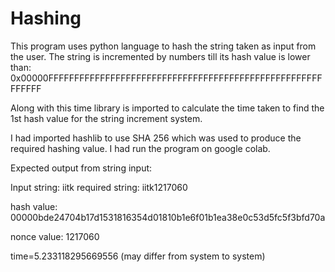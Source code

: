 
# Hashing

This program uses python language to hash the string taken as input
from the user. The string is incremented by numbers till its hash value is
lower than: 0x00000FFFFFFFFFFFFFFFFFFFFFFFFFFFFFFFFFFFFFFFFFFFFFFFFFFFFFFFFFFF

Along with this time library is imported to calculate the time taken 
to find the 1st hash value for the string increment system. 

I had imported hashlib to use SHA 256 which was used to produce the required hashing value.
I had run the program on google colab.


Expected output from string input:


Input string: iitk
required string: iitk1217060

hash value: 00000bde24704b17d1531816354d01810b1e6f01b1ea38e0c53d5fc5f3bfd70a

nonce value: 1217060

time=5.233118295669556 (may differ from system to system)
